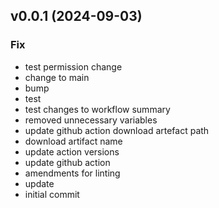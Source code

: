 ## v0.0.1 (2024-09-03)

### Fix

- test permission change
- change to main
- bump
- test
- test changes to workflow summary
- removed unnecessary variables
- update github action download artefact path
- download artifact name
- update action versions
- update github action
- amendments for linting
- update
- initial commit
